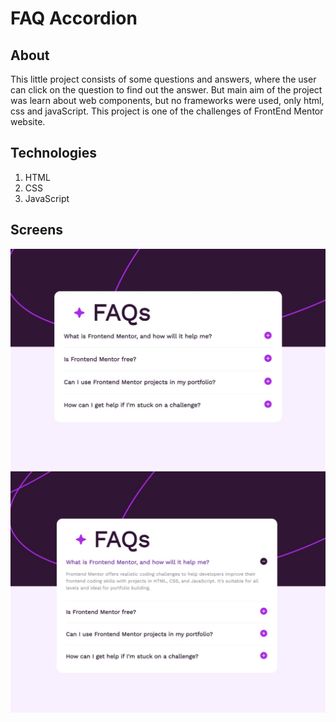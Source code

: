 # FAQ Accordion

## About

This little project consists of some questions and answers, where the user can click on the question to find out the answer. But main aim of the project was learn about web components, but no frameworks were used, only html, css and javaScript.
This project is one of the challenges of FrontEnd Mentor website.

## Technologies

1. HTML
2. CSS
3. JavaScript

## Screens

<img src='./images/print01.jpg'>
<img src='./images/print02.jpg'>

